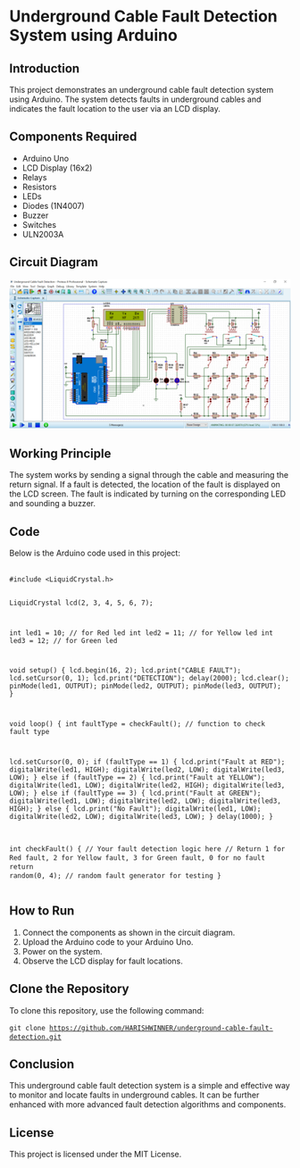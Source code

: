 <!DOCTYPE html>
<html lang="en">
<head>
    <meta charset="UTF-8">
    <meta name="viewport" content="width=device-width, initial-scale=1.0">
</head>
<body>
    <div class="container">
        <h1>Underground Cable Fault Detection System using Arduino</h1>
        <h2>Introduction</h2>
        <p>This project demonstrates an underground cable fault detection system using Arduino. The system detects faults in underground cables and indicates the fault location to the user via an LCD display.</p>
        <h2>Components Required</h2>
        <ul>
            <li>Arduino Uno</li>
            <li>LCD Display (16x2)</li>
            <li>Relays</li>
            <li>Resistors</li>
            <li>LEDs</li>
            <li>Diodes (1N4007)</li>
            <li>Buzzer</li>
            <li>Switches</li>
            <li>ULN2003A</li>
        </ul>
        <h2>Circuit Diagram</h2>
        <div class="image-container">
            <img src="https://github.com/HARISHWINNER/Underground_Cable_Fault_Detection/blob/f2c1a898e433a157306e57154a5e9158468c420b/How%20to%20make%20a%20Underground%20Cable%20Fault%20Detection%20using%20Arduino.png" alt="Underground Cable Fault Detection Circuit Diagram">
        </div>
        <h2>Working Principle</h2>
        <p>The system works by sending a signal through the cable and measuring the return signal. If a fault is detected, the location of the fault is displayed on the LCD screen. The fault is indicated by turning on the corresponding LED and sounding a buzzer.</p>
        <h2>Code</h2>
        <p>Below is the Arduino code used in this project:</p>
        <pre><code>
#include &lt;LiquidCrystal.h&gt;

LiquidCrystal lcd(2, 3, 4, 5, 6, 7);

int led1 = 10;  // for Red led
int led2 = 11;  // for Yellow led
int led3 = 12;  // for Green led

void setup() {
  lcd.begin(16, 2);
  lcd.print("CABLE FAULT");
  lcd.setCursor(0, 1);
  lcd.print("DETECTION");
  delay(2000);
  lcd.clear();
  pinMode(led1, OUTPUT);
  pinMode(led2, OUTPUT);
  pinMode(led3, OUTPUT);
}

void loop() {
  int faultType = checkFault();  // function to check fault type

  lcd.setCursor(0, 0);
  if (faultType == 1) {
    lcd.print("Fault at RED");
    digitalWrite(led1, HIGH);
    digitalWrite(led2, LOW);
    digitalWrite(led3, LOW);
  } else if (faultType == 2) {
    lcd.print("Fault at YELLOW");
    digitalWrite(led1, LOW);
    digitalWrite(led2, HIGH);
    digitalWrite(led3, LOW);
  } else if (faultType == 3) {
    lcd.print("Fault at GREEN");
    digitalWrite(led1, LOW);
    digitalWrite(led2, LOW);
    digitalWrite(led3, HIGH);
  } else {
    lcd.print("No Fault");
    digitalWrite(led1, LOW);
    digitalWrite(led2, LOW);
    digitalWrite(led3, LOW);
  }
  delay(1000);
}

int checkFault() {
  // Your fault detection logic here
  // Return 1 for Red fault, 2 for Yellow fault, 3 for Green fault, 0 for no fault
  return random(0, 4);  // random fault generator for testing
}
        </code></pre>
        <h2>How to Run</h2>
        <ol>
            <li>Connect the components as shown in the circuit diagram.</li>
            <li>Upload the Arduino code to your Arduino Uno.</li>
            <li>Power on the system.</li>
            <li>Observe the LCD display for fault locations.</li>
        </ol>
        <h2>Clone the Repository</h2>
        <p>To clone this repository, use the following command:</p>
        <pre><code>git clone https://github.com/HARISHWINNER/underground-cable-fault-detection.git</code></pre>
        <h2>Conclusion</h2>
        <p>This underground cable fault detection system is a simple and effective way to monitor and locate faults in underground cables. It can be further enhanced with more advanced fault detection algorithms and components.</p>
        <h2>License</h2>
        <p>This project is licensed under the MIT License.</p>
    </div>
</body>
</html>
